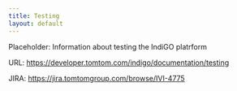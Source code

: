 ```yaml
---
title: Testing
layout: default
---
```


Placeholder: Information about testing the IndiGO platrform

URL: https://developer.tomtom.com/indigo/documentation/testing

JIRA: https://jira.tomtomgroup.com/browse/IVI-4775

